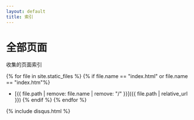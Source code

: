 ```yaml
---
layout: default
title: 索引
---
```


# 全部页面

收集的页面索引

{% for file in site.static_files %}
    {% if file.name == "index.html" or file.name == "index.htm"%}
    
* [{{ file.path | remove: file.name | remove: "/" }}]({{ file.path | relative_url }})
    {% endif %}
{% endfor %}

{% include disqus.html %}

